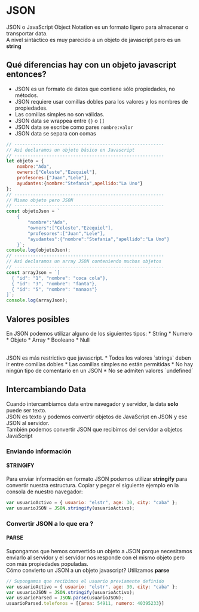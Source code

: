 # JSON

JSON o JavaScript Object Notation es un formato ligero para almacenar o transportar data. <br/>
A nivel sintáctico es muy parecido a un objeto de javascript pero es un **string** <br/>

## Qué diferencias hay con un objeto javascript entonces?

- JSON es un formato de datos que contiene sólo propiedades, no métodos.
- JSON requiere usar comillas dobles para los valores y los nombres de propiedades.
- Las comillas simples no son válidas.
  <br/>
- JSON data se wrappea entre `{}` o `[]`
- JSON data se escribe como pares `nombre:valor`
- JSON data se separa con comas

```js
// --------------------------------------------------------
// Así declaramos un objeto básico en Javascript
// --------------------------------------------------------
let objeto = { 
    nombre:"Ada",
    owners:["Celeste","Ezequiel"],
    profesores:["Juan","Lele"],
    ayudantes:{nombre:"Stefania",apellido:"La Uno"}
};
// --------------------------------------------------------
// Mismo objeto pero JSON
// --------------------------------------------------------
const objetoJson = `
    {
        "nombre":"Ada",
        "owners":["Celeste","Ezequiel"],
        "profesores":["Juan","Lele"],
        "ayudantes":{"nombre":"Stefania","apellido":"La Uno"}
    }`;
console.log(objetoJson);
// --------------------------------------------------------
// Así declaramos un array JSON conteniendo muchos objetos
// --------------------------------------------------------
const arrayJson = `[
  { "id": "1", "nombre": "coca cola"},
  { "id": "3", "nombre": "fanta"},
  { "id": "5", "nombre": "manaos"}
]`;
console.log(arrayJson);

```

## Valores posibles

En JSON podemos utilizar alguno de los siguientes tipos: 
    * String
    * Numero
    * Objeto
    * Array
    * Booleano
    * Null

<br/>
JSON es más restrictivo que javascript. 
    * Todos los valores `strings` deben ir entre comillas dobles 
    * Las comillas simples no están permitidas 
    * No hay ningún tipo de comentario en un JSON 
    * No se admiten valores `undefined`

## Intercambiando Data

Cuando intercambiamos data entre navegador y servidor, la data **solo** puede ser texto. <br/>
JSON es texto y podemos convertir objetos de JavaScript en JSON y ese JSON al servidor. <br/>
También podemos convertir JSON que recibimos del servidor a objetos JavaScript <br/>

### Enviando información
#### STRINGIFY

Para enviar información en formato JSON podemos utilizar **stringify** para convertir nuestra estructura.
Copiar y pegar el siguiente ejemplo en la consola de nuestro navegador:

```js
var usuarioActivo = { usuario: "elstr", age: 30, city: "caba" };
var usuarioJSON = JSON.stringify(usuarioActivo);
```

### Convertir JSON a lo que era ?
#### PARSE
Supongamos que hemos convertido un objeto a JSON porque necesitamos enviarlo al servidor y el servidor nos responde con el mismo objeto pero con más propiedades populadas. <br/>
Cómo convierto un JSON a un objeto javascript? Utilizamos **parse**

```js
// Supongamos que recibimos el usuario previamente definido
var usuarioActivo = { usuario: "elstr", age: 30, city: "caba" };
var usuarioJSON = JSON.stringify(usuarioActivo);
var usuarioParsed = JSON.parse(usuarioJSON);
usuarioParsed.telefonos = [{area: 54911, numero: 40395233}]
```
